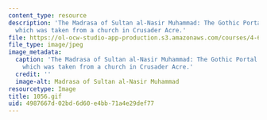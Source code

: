 ```yaml
---
content_type: resource
description: 'The Madrasa of Sultan al-Nasir Muhammad: The Gothic Portal of the Madrasa,
  which was taken from a church in Crusader Acre.'
file: https://ol-ocw-studio-app-production.s3.amazonaws.com/courses/4-615-the-architecture-of-cairo-spring-2002/4987667d02bd6d60e4bb71a4e29def77_1056.gif
file_type: image/jpeg
image_metadata:
  caption: 'The Madrasa of Sultan al-Nasir Muhammad: The Gothic Portal of the Madrasa,
    which was taken from a church in Crusader Acre.'
  credit: ''
  image-alt: Madrasa of Sultan al-Nasir Muhammad
resourcetype: Image
title: 1056.gif
uid: 4987667d-02bd-6d60-e4bb-71a4e29def77
---
```


